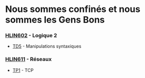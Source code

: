 # Nous sommes confinés et nous sommes les Gens Bons
### [HLIN602](https://github.com/JeanSebastienBach/LesGensBons/tree/master/HLIN602) - Logique 2
* [TD5](https://github.com/JeanSebastienBach/LesGensBons/tree/master/HLIN611/TD5) - Manipulations syntaxiques
### [HLIN611](https://github.com/JeanSebastienBach/LesGensBons/tree/master/HLIN611) - Réseaux
* [TP1](https://github.com/JeanSebastienBach/LesGensBons/tree/master/HLIN611/TP1) - TCP
